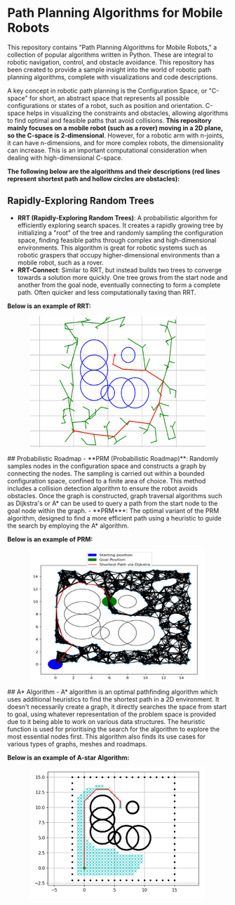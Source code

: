 # Path Planning Algorithms for Mobile Robots
This repository contains "Path Planning Algorithms for Mobile Robots," a collection of popular algorithms written in Python. These are integral to robotic navigation, control, and obstacle avoidance. This repository has been created to provide a sample insight into the world of robotic path planning algorithms, complete with visualizations and code descriptions.

 A key concept in robotic path planning is the Configuration Space, or "C-space" for short, an abstract space that represents all possible configurations or states of a robot, such as position and orientation. C-space helps in visualizing the constraints and obstacles, allowing algorithms to find optimal and feasible paths that avoid collisions. **This repository mainly focuses on a mobile robot (such as a rover) moving in a 2D plane, so the C-space is 2-dimensional**. However, for a robotic arm with n-joints, it can have n-dimensions, and for more complex robots, the dimensionality can increase. This is an important computational consideration when dealing with high-dimensional C-space. 

**The following below are the algorithms and their descriptions (red lines represent shortest path and hollow circles are obstacles):**
## Rapidly-Exploring Random Trees
- **RRT (Rapidly-Exploring Random Trees)**: A probabilistic algorithm for efficiently exploring search spaces. It creates a rapidly growing tree by initializing a "root" of the tree and randomly sampling the configuration space, finding feasible paths through complex and high-dimensional environments. This algorithm is great for robotic systems such as robotic graspers that occupy higher-dimensional environments than a mobile robot, such as a rover.
- **RRT-Connect**: Similar to RRT, but instead builds two trees to converge towards a solution more quickly. One tree grows from the start node and another from the goal node, eventually connecting to form a complete path. Often quicker and less computationally taxing than RRT.
  
 **Below is an example of RRT:**
  <p align="center">
   <img src="https://raw.githubusercontent.com/mdsamirhussain/MobileRobot-PathPlanners/main/images/RRT.png" width="400" height="300">
  </p>
## Probabilistic Roadmap
- **PRM (Probabilistic Roadmap)**: Randomly samples nodes in the configuration space and constructs a graph by connecting the nodes. The sampling is carried out within a bounded configuration space, confined to a finite area of choice. This method includes a collision detection algorithm to ensure the robot avoids obstacles. Once the graph is constructed, graph traversal algorithms such as Dijkstra's or A* can be used to query a path from the start node to the goal node within the graph.
- **PRM***: The optimal variant of the PRM algorithm, designed to find a more efficient path using a heuristic to guide the search by employing the A* algorithm. 

**Below is an example of PRM:**
 <p align="center"> 
 <img src="https://raw.githubusercontent.com/mdsamirhussain/MobileRobot-PathPlanners/main/images/PRM-Dijkstra.png" width="400" height="300">
 </p>
 ## A* Algorithm
 -  A* algorithm is an optimal pathfinding algorithm which uses additional heuristics to find the shortest path in a 2D environment. It doesn't necessarily create a graph, it directly searches the space from start to goal, using whatever representation of the problem space is provided due to it being able to work on various data structures. The heuristic function is used for prioritising the search for the algorithm to explore the most essential nodes first. This algorithm also finds its use cases for various types of graphs, meshes and roadmaps.

**Below is an example of A-star Algorithm:**
 <p align="center">
<img src="https://raw.githubusercontent.com/mdsamirhussain/MobileRobot-PathPlanners/main/images/Astar.png" width="400" height="300">
 </p>

